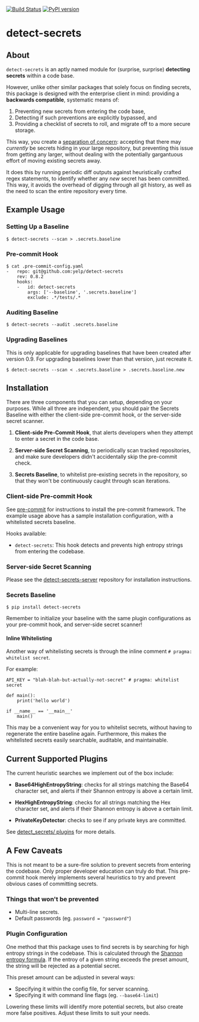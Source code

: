 [![Build Status](https://travis-ci.org/Yelp/detect-secrets.svg)](https://travis-ci.org/Yelp/detect-secrets.svg?branch=master)
[![PyPI version](https://badge.fury.io/py/detect-secrets.svg)](https://badge.fury.io/py/detect-secrets)

# detect-secrets

## About

`detect-secrets` is an aptly named module for (surprise, surprise) **detecting
secrets** within a code base.

However, unlike other similar packages that solely focus on finding secrets,
this package is designed with the enterprise client in mind: providing a
**backwards compatible**, systematic means of:

1. Preventing new secrets from entering the code base,
2. Detecting if such preventions are explicitly bypassed, and
3. Providing a checklist of secrets to roll, and migrate off to a more secure
   storage.

This way, you create a
[separation of concern](https://en.wikipedia.org/wiki/Separation_of_concerns):
accepting that there may *currently* be secrets hiding in your large repository,
but preventing this issue from getting any larger, without dealing with the
potentially gargantuous effort of moving existing secrets away.

It does this by running periodic diff outputs against heuristically crafted
regex statements, to identify whether any *new* secret has been committed. This
way, it avoids the overhead of digging through all git history, as well as the
need to scan the entire repository every time.

## Example Usage

### Setting Up a Baseline

```
$ detect-secrets --scan > .secrets.baseline
```

### Pre-commit Hook

```
$ cat .pre-commit-config.yaml
-   repo: git@github.com:yelp/detect-secrets
    rev: 0.8.2
    hooks:
    -   id: detect-secrets
        args: ['--baseline', '.secrets.baseline']
        exclude: .*/tests/.*
```

### Auditing Baseline

```
$ detect-secrets --audit .secrets.baseline
```

### Upgrading Baselines

This is only applicable for upgrading baselines that have been created after version 0.9.
For upgrading baselines lower than that version, just recreate it.

```
$ detect-secrets --scan < .secrets.baseline > .secrets.baseline.new
```

## Installation

There are three components that you can setup, depending on your purposes.
While all three are independent, you should pair the Secrets Baseline with
either the client-side pre-commit hook, or the server-side secret scanner.

1. **Client-side Pre-Commit Hook**, that alerts developers when they attempt
   to enter a secret in the code base.

2. **Server-side Secret Scanning**, to periodically scan tracked repositories,
   and make sure developers didn't accidentally skip the pre-commit check.

3. **Secrets Baseline**, to whitelist pre-existing secrets in the repository,
   so that they won't be continuously caught through scan iterations.

### Client-side Pre-commit Hook

See [pre-commit](https://github.com/pre-commit/pre-commit) for instructions
to install the pre-commit framework. The example usage above has a sample
installation configuration, with a whitelisted secrets baseline.

Hooks available:

- `detect-secrets`: This hook detects and prevents high entropy strings from
  entering the codebase.

### Server-side Secret Scanning

Please see the [detect-secrets-server](https://github.com/Yelp/detect-secrets-server)
repository for installation instructions.

### Secrets Baseline

```
$ pip install detect-secrets
```

Remember to initialize your baseline with the same plugin configurations
as your pre-commit hook, and server-side secret scanner!

#### Inline Whitelisting

Another way of whitelisting secrets is through the inline comment
`# pragma: whitelist secret`.

For example:

```
API_KEY = "blah-blah-but-actually-not-secret" # pragma: whitelist secret

def main():
    print('hello world')

if __name__ == '__main__'
    main()
```

This may be a convenient way for you to whitelist secrets, without having to
regenerate the entire baseline again. Furthermore, this makes the whitelisted
secrets easily searchable, auditable, and maintainable.

## Current Supported Plugins

The current heuristic searches we implement out of the box include:

* **Base64HighEntropyString**: checks for all strings matching the Base64
  character set, and alerts if their Shannon entropy is above a certain limit.

* **HexHighEntropyString**: checks for all strings matching the Hex character
  set, and alerts if their Shannon entropy is above a certain limit.

* **PrivateKeyDetector**: checks to see if any private keys are committed.

See [detect_secrets/
plugins](https://github.com/Yelp/detect-secrets/tree/master/detect_secrets/plugins)
for more details.

## A Few Caveats

This is not meant to be a sure-fire solution to prevent secrets from entering
the codebase. Only proper developer education can truly do that. This pre-commit
hook merely implements several heuristics to try and prevent obvious cases of
committing secrets.

### Things that won't be prevented

* Multi-line secrets.
* Default passwords (eg. `password = "password"`)

### Plugin Configuration

One method that this package uses to find secrets is by searching for high
entropy strings in the codebase. This is calculated through the [Shannon entropy
formula](http://blog.dkbza.org/2007/05/scanning-data-for-entropy-anomalies.html).
If the entroy of a given string exceeds the preset amount, the string will be
rejected as a potential secret.

This preset amount can be adjusted in several ways:

* Specifying it within the config file, for server scanning.
* Specifying it with command line flags (eg. `--base64-limit`)

Lowering these limits will identify more potential secrets, but also create
more false positives. Adjust these limits to suit your needs.
